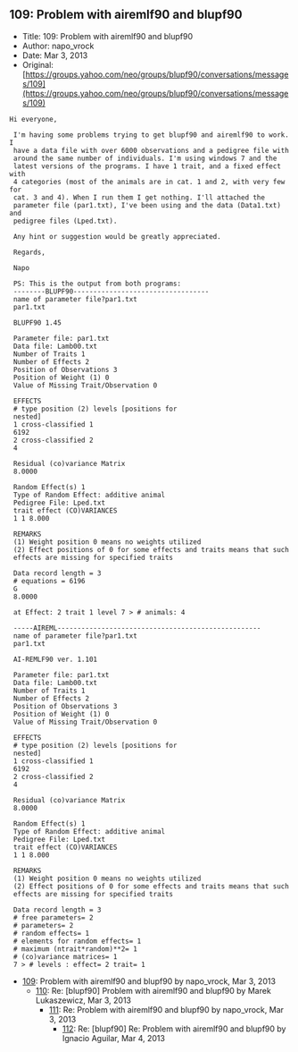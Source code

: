 ## 109: Problem with airemlf90 and blupf90

- Title: 109: Problem with airemlf90 and blupf90
- Author: napo_vrock
- Date: Mar 3, 2013
- Original: [https://groups.yahoo.com/neo/groups/blupf90/conversations/messages/109](https://groups.yahoo.com/neo/groups/blupf90/conversations/messages/109)

```
Hi everyone,

 I'm having some problems trying to get blupf90 and airemlf90 to work. I
 have a data file with over 6000 observations and a pedigree file with
 around the same number of individuals. I'm using windows 7 and the
 latest versions of the programs. I have 1 trait, and a fixed effect with
 4 categories (most of the animals are in cat. 1 and 2, with very few for
 cat. 3 and 4). When I run them I get nothing. I'll attached the
 parameter file (par1.txt), I've been using and the data (Data1.txt) and
 pedigree files (Lped.txt).

 Any hint or suggestion would be greatly appreciated.

 Regards,

 Napo

 PS: This is the output from both programs:
 --------BLUPF90----------------------------------
 name of parameter file?par1.txt
 par1.txt

 BLUPF90 1.45

 Parameter file: par1.txt
 Data file: Lamb00.txt
 Number of Traits 1
 Number of Effects 2
 Position of Observations 3
 Position of Weight (1) 0
 Value of Missing Trait/Observation 0

 EFFECTS
 # type position (2) levels [positions for
 nested]
 1 cross-classified 1
 6192
 2 cross-classified 2
 4

 Residual (co)variance Matrix
 8.0000

 Random Effect(s) 1
 Type of Random Effect: additive animal
 Pedigree File: Lped.txt
 trait effect (CO)VARIANCES
 1 1 8.000

 REMARKS
 (1) Weight position 0 means no weights utilized
 (2) Effect positions of 0 for some effects and traits means that such
 effects are missing for specified traits

 Data record length = 3
 # equations = 6196
 G
 8.0000

 at Effect: 2 trait 1 level 7 > # animals: 4

 -----AIREML---------------------------------------------------
 name of parameter file?par1.txt
 par1.txt

 AI-REMLF90 ver. 1.101

 Parameter file: par1.txt
 Data file: Lamb00.txt
 Number of Traits 1
 Number of Effects 2
 Position of Observations 3
 Position of Weight (1) 0
 Value of Missing Trait/Observation 0

 EFFECTS
 # type position (2) levels [positions for
 nested]
 1 cross-classified 1
 6192
 2 cross-classified 2
 4

 Residual (co)variance Matrix
 8.0000

 Random Effect(s) 1
 Type of Random Effect: additive animal
 Pedigree File: Lped.txt
 trait effect (CO)VARIANCES
 1 1 8.000

 REMARKS
 (1) Weight position 0 means no weights utilized
 (2) Effect positions of 0 for some effects and traits means that such
 effects are missing for specified traits

 Data record length = 3
 # free parameters= 2
 # parameters= 2
 # random effects= 1
 # elements for random effects= 1
 # maximum (ntrait*random)**2= 1
 # (co)variance matrices= 1
 7 > # levels : effect= 2 trait= 1
```

- [109](0109.md): Problem with airemlf90 and blupf90 by napo_vrock, Mar 3, 2013
    - [110](0110.md): Re: [blupf90] Problem with airemlf90 and blupf90 by Marek Lukaszewicz, Mar 3, 2013
        - [111](0111.md): Re: Problem with airemlf90 and blupf90 by napo_vrock, Mar 3, 2013
            - [112](0112.md): Re: [blupf90] Re: Problem with airemlf90 and blupf90 by Ignacio Aguilar, Mar 4, 2013
